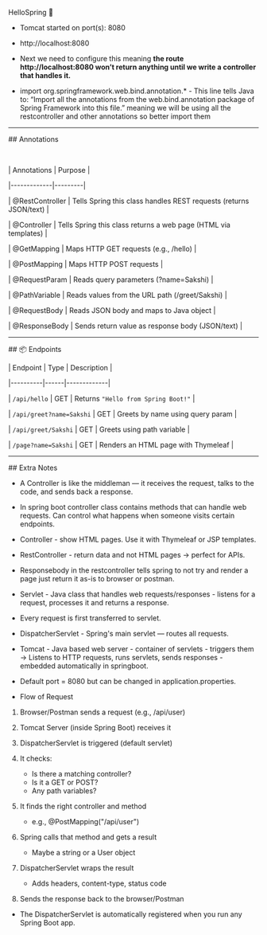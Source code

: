 HelloSpring 🍃



* Tomcat started on port(s): 8080 
* http://localhost:8080
* Next we need to configure this meaning **the route http://localhost:8080 won’t return anything until we write a controller that handles it.**



* import org.springframework.web.bind.annotation.\* - This line tells Java to: “Import all the annotations from the web.bind.annotation package of Spring Framework into this file.” meaning we will be using all the restcontroller and other annotations so better import them



---



\## Annotations

&nbsp;	

| Annotations | Purpose |

|-------------|---------|

| @RestController | Tells Spring this class handles REST requests (returns JSON/text) |

| @Controller | Tells Spring this class returns a web page (HTML via templates) |

| @GetMapping | Maps HTTP GET requests (e.g., /hello) |

| @PostMapping | Maps HTTP POST requests |

| @RequestParam | Reads query parameters (?name=Sakshi) |

| @PathVariable | Reads values from the URL path (/greet/Sakshi) |

| @RequestBody | Reads JSON body and maps to Java object |

| @ResponseBody | Sends return value as response body (JSON/text) |



---



\## 📦 Endpoints



| Endpoint | Type | Description |

|----------|------|-------------|

| `/api/hello` | GET | Returns `"Hello from Spring Boot!"` |

| `/api/greet?name=Sakshi` | GET | Greets by name using query param |

| `/api/greet/Sakshi` | GET | Greets using path variable |

| `/page?name=Sakshi` | GET | Renders an HTML page with Thymeleaf |

---

\## Extra Notes
- A Controller is like the middleman — it receives the request, talks to the code, and sends back a response.
- In spring boot controller class contains methods that can handle web requests. Can control what happens when someone visits certain endpoints.

- Controller - show HTML pages. Use it with Thymeleaf or JSP templates.
- RestController - return data and not HTML pages -> perfect for APIs.
- Responsebody in the restcontroller tells spring to not try and render a page just return it as-is to browser or postman.

- Servlet - Java class that handles web requests/responses - listens for a request, processes it and returns a response.
- Every request is first transferred to servlet.
- DispatcherServlet - Spring's main servlet — routes all requests.
- Tomcat - Java based web server - container of servlets - triggers them -> Listens to HTTP requests, runs servlets, sends responses - embedded automatically in springboot.
- Default port = 8080 but can be changed in application.properties.

- Flow of Request
1. Browser/Postman sends a request (e.g., /api/user)

2. Tomcat Server (inside Spring Boot) receives it

3. DispatcherServlet is triggered (default servlet)

4. It checks:
   - Is there a matching controller? 
   - Is it a GET or POST? 
   - Any path variables?

5. It finds the right controller and method
   - e.g., @PostMapping("/api/user")

6. Spring calls that method and gets a result
   - Maybe a string or a User object

7. DispatcherServlet wraps the result
   - Adds headers, content-type, status code

8. Sends the response back to the browser/Postman

- The DispatcherServlet is automatically registered when you run any Spring Boot app.
